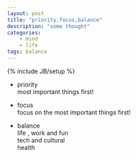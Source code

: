 ```yaml
---
layout: post
title: "priority,focus,balance"
description: "some thought"
categories: 
    - mind
    - life
tags: balance
---
```

{% include JB/setup %}

* priority  
  most important things first!
  
* focus  
  focus on the most important things first!

* balance  
  life , work and fun  
  tech and cultural  
  health  

 

